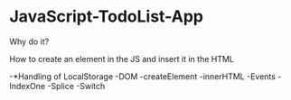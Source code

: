 # JavaScript-TodoList-App
Why do it?

How to create an element in the JS and insert it in the HTML

-*Handling of LocalStorage
-DOM
-createElement
-innerHTML
-Events
-IndexOne
-Splice
-Switch
